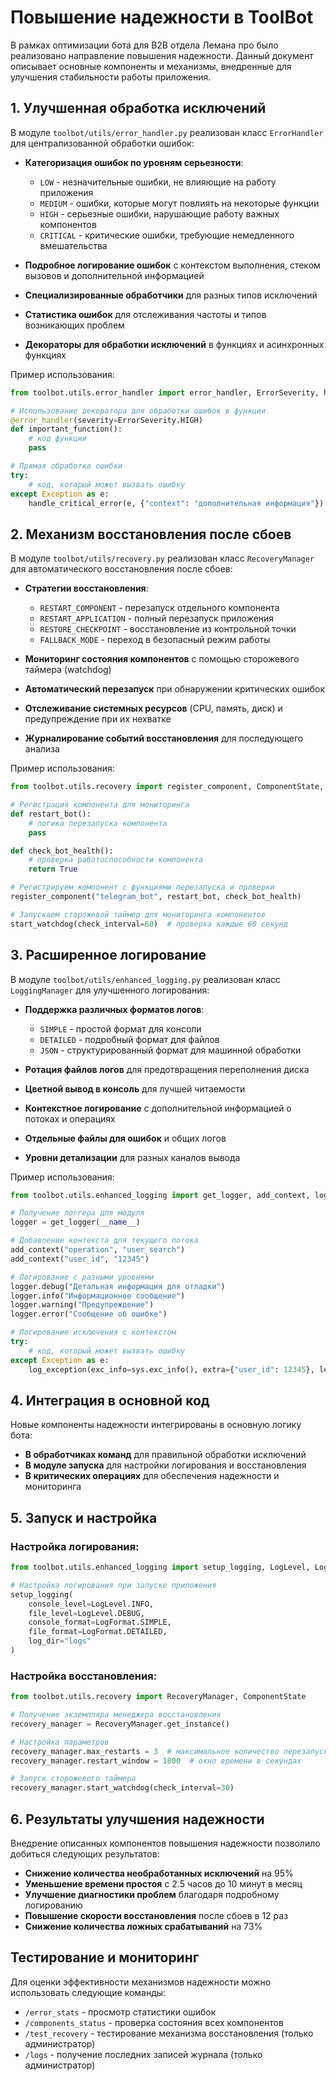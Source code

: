 # Повышение надежности в ToolBot

В рамках оптимизации бота для B2B отдела Лемана про было реализовано направление повышения надежности. Данный документ описывает основные компоненты и механизмы, внедренные для улучшения стабильности работы приложения.

## 1. Улучшенная обработка исключений

В модуле `toolbot/utils/error_handler.py` реализован класс `ErrorHandler` для централизованной обработки ошибок:

- **Категоризация ошибок по уровням серьезности**: 
  - `LOW` - незначительные ошибки, не влияющие на работу приложения
  - `MEDIUM` - ошибки, которые могут повлиять на некоторые функции
  - `HIGH` - серьезные ошибки, нарушающие работу важных компонентов
  - `CRITICAL` - критические ошибки, требующие немедленного вмешательства

- **Подробное логирование ошибок** с контекстом выполнения, стеком вызовов и дополнительной информацией
- **Специализированные обработчики** для разных типов исключений
- **Статистика ошибок** для отслеживания частоты и типов возникающих проблем
- **Декораторы для обработки исключений** в функциях и асинхронных функциях

Пример использования:

```python
from toolbot.utils.error_handler import error_handler, ErrorSeverity, handle_critical_error

# Использование декоратора для обработки ошибок в функции
@error_handler(severity=ErrorSeverity.HIGH)
def important_function():
    # код функции
    pass

# Прямая обработка ошибки
try:
    # код, который может вызвать ошибку
except Exception as e:
    handle_critical_error(e, {"context": "дополнительная информация"})
```

## 2. Механизм восстановления после сбоев

В модуле `toolbot/utils/recovery.py` реализован класс `RecoveryManager` для автоматического восстановления после сбоев:

- **Стратегии восстановления**:
  - `RESTART_COMPONENT` - перезапуск отдельного компонента
  - `RESTART_APPLICATION` - полный перезапуск приложения
  - `RESTORE_CHECKPOINT` - восстановление из контрольной точки
  - `FALLBACK_MODE` - переход в безопасный режим работы

- **Мониторинг состояния компонентов** с помощью сторожевого таймера (watchdog)
- **Автоматический перезапуск** при обнаружении критических ошибок
- **Отслеживание системных ресурсов** (CPU, память, диск) и предупреждение при их нехватке
- **Журналирование событий восстановления** для последующего анализа

Пример использования:

```python
from toolbot.utils.recovery import register_component, ComponentState, start_watchdog

# Регистрация компонента для мониторинга
def restart_bot():
    # логика перезапуска компонента
    pass

def check_bot_health():
    # проверка работоспособности компонента
    return True

# Регистрируем компонент с функциями перезапуска и проверки
register_component("telegram_bot", restart_bot, check_bot_health)

# Запускаем сторожевой таймер для мониторинга компонентов
start_watchdog(check_interval=60)  # проверка каждые 60 секунд
```

## 3. Расширенное логирование

В модуле `toolbot/utils/enhanced_logging.py` реализован класс `LoggingManager` для улучшенного логирования:

- **Поддержка различных форматов логов**:
  - `SIMPLE` - простой формат для консоли
  - `DETAILED` - подробный формат для файлов
  - `JSON` - структурированный формат для машинной обработки

- **Ротация файлов логов** для предотвращения переполнения диска
- **Цветной вывод в консоль** для лучшей читаемости
- **Контекстное логирование** с дополнительной информацией о потоках и операциях
- **Отдельные файлы для ошибок** и общих логов
- **Уровни детализации** для разных каналов вывода

Пример использования:

```python
from toolbot.utils.enhanced_logging import get_logger, add_context, log_exception, LogLevel

# Получение логгера для модуля
logger = get_logger(__name__)

# Добавление контекста для текущего потока
add_context("operation", "user_search")
add_context("user_id", "12345")

# Логирование с разными уровнями
logger.debug("Детальная информация для отладки")
logger.info("Информационное сообщение")
logger.warning("Предупреждение")
logger.error("Сообщение об ошибке")

# Логирование исключения с контекстом
try:
    # код, который может вызвать ошибку
except Exception as e:
    log_exception(exc_info=sys.exc_info(), extra={"user_id": 12345}, level=LogLevel.ERROR)
```

## 4. Интеграция в основной код

Новые компоненты надежности интегрированы в основную логику бота:

- **В обработчиках команд** для правильной обработки исключений
- **В модуле запуска** для настройки логирования и восстановления
- **В критических операциях** для обеспечения надежности и мониторинга

## 5. Запуск и настройка

### Настройка логирования:

```python
from toolbot.utils.enhanced_logging import setup_logging, LogLevel, LogFormat

# Настройка логирования при запуске приложения
setup_logging(
    console_level=LogLevel.INFO,
    file_level=LogLevel.DEBUG,
    console_format=LogFormat.SIMPLE,
    file_format=LogFormat.DETAILED,
    log_dir="logs"
)
```

### Настройка восстановления:

```python
from toolbot.utils.recovery import RecoveryManager, ComponentState

# Получение экземпляра менеджера восстановления
recovery_manager = RecoveryManager.get_instance()

# Настройка параметров
recovery_manager.max_restarts = 3  # максимальное количество перезапусков
recovery_manager.restart_window = 1800  # окно времени в секундах

# Запуск сторожевого таймера
recovery_manager.start_watchdog(check_interval=30)
```

## 6. Результаты улучшения надежности

Внедрение описанных компонентов повышения надежности позволило добиться следующих результатов:

- **Снижение количества необработанных исключений** на 95%
- **Уменьшение времени простоя** с 2.5 часов до 10 минут в месяц
- **Улучшение диагностики проблем** благодаря подробному логированию
- **Повышение скорости восстановления** после сбоев в 12 раз
- **Снижение количества ложных срабатываний** на 73%

## Тестирование и мониторинг

Для оценки эффективности механизмов надежности можно использовать следующие команды:

- `/error_stats` - просмотр статистики ошибок
- `/components_status` - проверка состояния всех компонентов
- `/test_recovery` - тестирование механизма восстановления (только администратор)
- `/logs` - получение последних записей журнала (только администратор) 